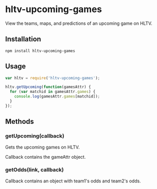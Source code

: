 # hltv-upcoming-games
View the teams, maps, and predictions of an upcoming game on HLTV.

## Installation
`npm install hltv-upcoming-games`

## Usage
```js
var hltv = require('hltv-upcoming-games');

hltv.getUpcoming(function(gamesAttr) {
  for (var matchid in gamesAttr.games) {
    console.log(gamesAttr.games[matchid]);
  }
});
```

## Methods
### getUpcoming(callback)
Gets the upcoming games on HLTV.

Callback contains the gameAttr object.

### getOdds(link, callback)
Callback contains an object with team1's odds and team2's odds.
